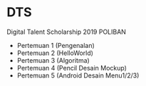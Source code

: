 # DTS
Digital Talent Scholarship 2019 POLIBAN



- Pertemuan 1 (Pengenalan)
- Pertemuan 2 (HelloWorld)
- Pertemuan 3 (Algoritma)
- Pertemuan 4 (Pencil Desain Mockup)
- Pertemuan 5 (Android Desain Menu1/2/3)
